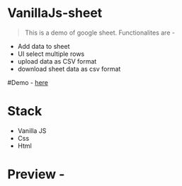 # VanillaJs-sheet
> This is a demo of google sheet. Functionalites are - 
 - Add data to sheet
 - UI select multiple rows
 - upload data as CSV format
 - download sheet data as csv format

#Demo - [here](https://astonishing-bavarois-450233.netlify.app/)

# Stack 
- Vanilla JS
- Css
- Html

# Preview - 
